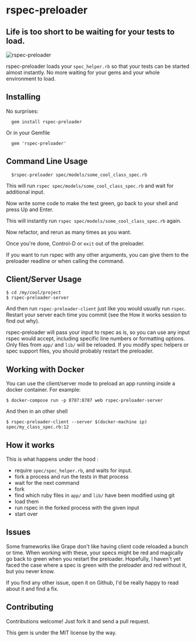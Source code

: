 rspec-preloader
===============

Life is too short to be waiting for your tests to load.
---

![rspec-preloader](https://cloud.githubusercontent.com/assets/1840367/7346923/71b0b9ea-ece3-11e4-8423-be241b365d50.gif)


rspec-preloader loads your `spec_helper.rb` so that your tests can be started almost instantly. No more waiting for your gems and your whole environment to load.

Installing
---
No surprises:
```
  gem install rspec-preloader
```

Or in your Gemfile
```
  gem 'rspec-preloader'
```

Command Line Usage
---

```
  $rspec-preloader spec/models/some_cool_class_spec.rb
```
This will run `rspec spec/models/some_cool_class_spec.rb` and wait for additional input.

Now write some code to make the test green, go back to your shell and press Up and Enter.

This will instantly run `rspec spec/models/some_cool_class_spec.rb` again.

Now refactor, and rerun as many times as you want.

Once you're done, Control-D or `exit` out of the preloader.

If you want to run rspec with any other arguments, you can give them to the preloader readline or when calling the command.

Client/Server Usage
---

```
$ cd /my/cool/project
$ rspec-preloader-server
```
And then run `rspec-preloader-client` just like you would usually run `rspec`.
Restart your server each time you commit (see the How it works session to find out why).


rspec-preloader will pass your input to rspec as is, so you can use any input rspec would accept, including specific line numbers or formatting options.
Only files from `app/` and `lib/` will be reloaded. If you modify spec helpers or spec support files, you should probably restart the preloader.

Working with Docker
---

You can use the client/server mode to preload an app running inside a docker container.
For example:
```
$ docker-compose run -p 8787:8787 web rspec-preloader-server
```
And then in an other shell
```
$ rspec-preloader-client --server $(docker-machine ip) spec/my_class_spec.rb:12
```

How it works
---
This is what happens under the hood :
- require `spec/spec_helper.rb`, and waits for input.
- fork a process and run the tests in that process
- wait for the next command
- fork
- find which ruby files in `app/` and `lib/` have been modified using git
- load them
- run rspec in the forked process with the given input
- start over

Issues
---
Some frameworks like Grape don't like having client code reloaded a bunch or time.
When working with these, your specs might be red and magically go back to green when you restart the preloader.
Hopefully, I haven't yet faced the case where a spec is green with the preloader and red without it, but you never know.

If you find any other issue, open it on Github, I'd be really happy to read about it and find a fix.

Contributing
---
Contributions welcome! Just fork it and send a pull request.

This gem is under the MIT license by the way.

